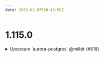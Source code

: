 ```yaml
---
date: 2023-02-07T00:49:59Z
---
```


# 1.115.0

<details>
  <summary>Upstream `aurora-postgres` @milldr (#518)</summary>

### what
- Upstreaming `aurora-postgres` and `aurora-postgres-resources`

### why
- TLC for these components
- Added options for adding ingress by account
- Cleaned up the submodule for the resources component
- Support creating schemas
- Support conditionally pulling passwords from SSM, similar to `aurora-mysql`



</details>
